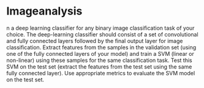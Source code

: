 # Imageanalysis

n a deep learning classifier for any binary image classification task of your choice. The 
deep-learning classifier should consist of a set of convolutional and fully connected layers 
followed by the final output layer for image classification. Extract features from the samples in 
the validation set (using one of the fully connected layers of your model) and train a SVM (linear 
or non-linear) using these samples for the same classification task. Test this SVM on the test set 
(extract the features from the test set using the same fully connected layer). Use appropriate metrics 
to evaluate the SVM model on the test set.
